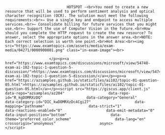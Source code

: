 <p class="card-text">
							
								HOTSPOT -<br>You need to create a new resource that will be used to perform sentiment analysis and optical character recognition (OCR). The solution must meet the following requirements:<br>✑ Use a single key and endpoint to access multiple services.<br>✑ Consolidate billing for future services that you might use.<br>✑ Support the use of Computer Vision in the future.<br>How should you complete the HTTP request to create the new resource? To answer, select the appropriate options in the answer area.<br>NOTE: Each correct selection is worth one point.<br>Hot Area:<br><img src="https://www.examtopics.com/assets/media/exam-media/04271/0000900001.png" class="in-exam-image"><br>
							
						</p><p><a href="https://www.examtopics.com/discussions/microsoft/view/54748-exam-ai-102-topic-1-question-5-discussion/">https://www.examtopics.com/discussions/microsoft/view/54748-exam-ai-102-topic-1-question-5-discussion/</a></p><p><a href="https://azsamples.github.io/staticfiles/ai102/topic-01-question-05.html">https://azsamples.github.io/staticfiles/ai102/topic-01-question-05.html</a></p><script src="https://giscus.app/client.js"                    data-repo="azsamples/az204"                    data-repo-id="R_kgDOMRXzDQ"                    data-category="General"                    data-category-id="DIC_kwDOMRXzDc4Cgi27"                    data-mapping="pathname"                    data-strict="1"                    data-reactions-enabled="0"                    data-emit-metadata="0"                    data-input-position="bottom"                    data-theme="preferred_color_scheme"                    data-lang="en"                    crossorigin="anonymous"                    async>                    </script>